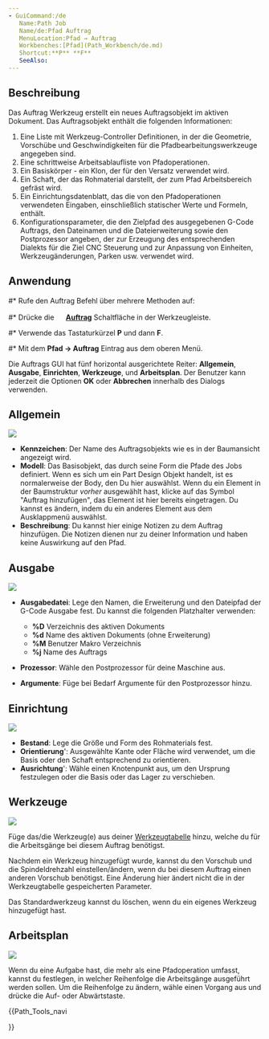 ```yaml
---
- GuiCommand:/de
   Name:Path Job
   Name/de:Pfad Auftrag
   MenuLocation:Pfad → Auftrag
   Workbenches:[Pfad](Path_Workbench/de.md)
   Shortcut:**P** **F**
   SeeAlso:
---
```



</div>

## Beschreibung

Das Auftrag Werkzeug erstellt ein neues Auftragsobjekt im aktiven Dokument. Das Auftragsobjekt enthält die folgenden Informationen:

1.  Eine Liste mit Werkzeug-Controller Definitionen, in der die Geometrie, Vorschübe und Geschwindigkeiten für die Pfadbearbeitungswerkzeuge angegeben sind.
2.  Eine schrittweise Arbeitsablaufliste von Pfadoperationen.
3.  Ein Basiskörper - ein Klon, der für den Versatz verwendet wird.
4.  Ein Schaft, der das Rohmaterial darstellt, der zum Pfad Arbeitsbereich gefräst wird.
5.  Ein Einrichtungsdatenblatt, das die von den Pfadoperationen verwendeten Eingaben, einschließlich statischer Werte und Formeln, enthält.
6.  Konfigurationsparameter, die den Zielpfad des ausgegebenen G-Code Auftrags, den Dateinamen und die Dateierweiterung sowie den Postprozessor angeben, der zur Erzeugung des entsprechenden Dialekts für die Ziel CNC Steuerung und zur Anpassung von Einheiten, Werkzeugänderungen, Parken usw. verwendet wird.

## Anwendung


<div class="mw-translate-fuzzy">

\#\* Rufe den Auftrag Befehl über mehrere Methoden auf:

\#\* Drücke die **<img src="images/Path_Job.svg" width=16px> [Auftrag](Path_Job/de.md)** Schaltfläche in der Werkzeugleiste.

\#\* Verwende das Tastaturkürzel **P** und dann **F**.

\#\* Mit dem **Pfad → Auftrag** Eintrag aus dem oberen Menü.


</div>

Die Auftrags GUI hat fünf horizontal ausgerichtete Reiter: **Allgemein**, **Ausgabe**, **Einrichten**, **Werkzeuge**, und **Arbeitsplan**. Der Benutzer kann jederzeit die Optionen **OK** oder **Abbrechen** innerhalb des Dialogs verwenden.

## Allgemein

![](images/Job_1.jpg )

-   **Kennzeichen**: Der Name des Auftragsobjekts wie es in der Baumansicht angezeigt wird.
-   **Modell**: Das Basisobjekt, das durch seine Form die Pfade des Jobs definiert. Wenn es sich um ein Part Design Objekt handelt, ist es normalerweise der Body, den Du hier auswählst. Wenn du ein Element in der Baumstruktur *vorher* ausgewählt hast, klicke auf das Symbol \"Auftrag hinzufügen\", das Element ist hier bereits eingetragen. Du kannst es ändern, indem du ein anderes Element aus dem Ausklappmenü auswählst.
-   **Beschreibung**: Du kannst hier einige Notizen zu dem Auftrag hinzufügen. Die Notizen dienen nur zu deiner Information und haben keine Auswirkung auf den Pfad.

## Ausgabe

![](images/Job_2.jpg )

-   **Ausgabedatei**: Lege den Namen, die Erweiterung und den Dateipfad der G-Code Ausgabe fest. Du kannst die folgenden Platzhalter verwenden:
    -   **%D** Verzeichnis des aktiven Dokuments
    -   **%d** Name des aktiven Dokuments (ohne Erweiterung)
    -   **%M** Benutzer Makro Verzeichnis
    -   **%j** Name des Auftrags

-   **Prozessor**: Wähle den Postprozessor für deine Maschine aus.
-   **Argumente**: Füge bei Bedarf Argumente für den Postprozessor hinzu.

## Einrichtung

![](images/Job_3.jpg )

-   **Bestand**: Lege die Größe und Form des Rohmaterials fest.
-   **Orientierung**\': Ausgewählte Kante oder Fläche wird verwendet, um die Basis oder den Schaft entsprechend zu orientieren.
-   **Ausrichtung**\': Wähle einen Knotenpunkt aus, um den Ursprung festzulegen oder die Basis oder das Lager zu verschieben.

## Werkzeuge

![](images/Job_4.jpg )

Füge das/die Werkzeug(e) aus deiner [Werkzeugtabelle](Path_ToolLibraryEdit/de.md) hinzu, welche du für die Arbeitsgänge bei diesem Auftrag benötigst.

Nachdem ein Werkzeug hinzugefügt wurde, kannst du den Vorschub und die Spindeldrehzahl einstellen/ändern, wenn du bei diesem Auftrag einen anderen Vorschub benötigst. Eine Änderung hier ändert nicht die in der Werkzeugtabelle gespeicherten Parameter.

Das Standardwerkzeug kannst du löschen, wenn du ein eigenes Werkzeug hinzugefügt hast.

## Arbeitsplan

![](images/Job_5.jpg )

Wenn du eine Aufgabe hast, die mehr als eine Pfadoperation umfasst, kannst du festlegen, in welcher Reihenfolge die Arbeitsgänge ausgeführt werden sollen. Um die Reihenfolge zu ändern, wähle einen Vorgang aus und drücke die Auf- oder Abwärtstaste.


<div class="mw-translate-fuzzy">





</div>


{{Path_Tools_navi

}} 

